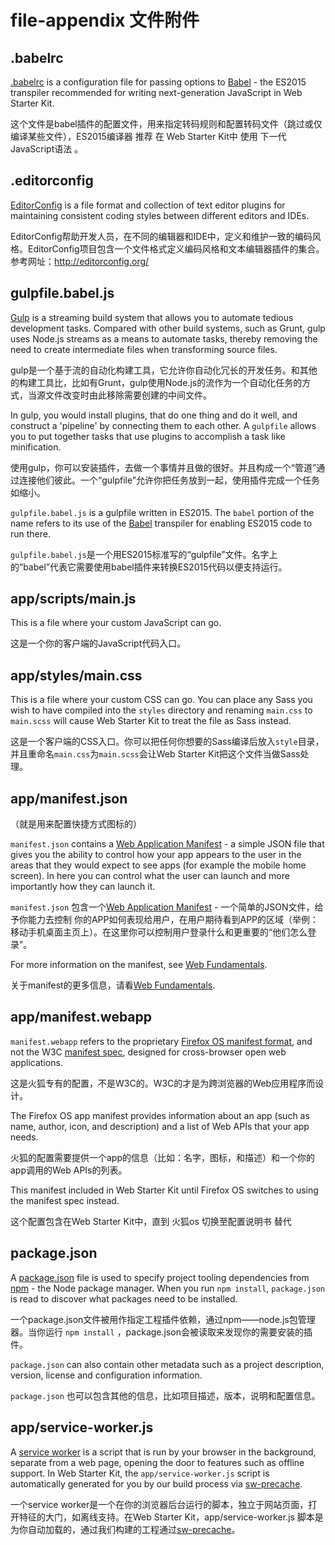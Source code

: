 # file-appendix 文件附件

## .babelrc

[.babelrc](https://babeljs.io/docs/usage/babelrc/) is a configuration file for passing options to [Babel](https://babeljs.io) - the ES2015 transpiler recommended for writing next-generation JavaScript in Web Starter Kit. 

这个文件是babel插件的配置文件，用来指定转码规则和配置转码文件（跳过或仅编译某些文件），ES2015编译器 推荐 在 Web Starter Kit中 使用 下一代 JavaScript语法 。

## .editorconfig

[EditorConfig](http://editorconfig.org/) is a file format and collection of text editor plugins for maintaining consistent coding styles between different editors and IDEs.

EditorConfig帮助开发人员，在不同的编辑器和IDE中，定义和维护一致的编码风格。EditorConfig项目包含一个文件格式定义编码风格和文本编辑器插件的集合。
参考网址：http://editorconfig.org/

## gulpfile.babel.js

[Gulp](http://gulpjs.com) is a streaming build system that allows you to automate tedious development tasks. Compared with other build systems, such as Grunt, gulp uses Node.js streams as a means to automate tasks, thereby removing the need to create intermediate files when transforming source files. 

gulp是一个基于流的自动化构建工具，它允许你自动化冗长的开发任务。和其他的构建工具比，比如有Grunt，gulp使用Node.js的流作为一个自动化任务的方式，当源文件改变时由此移除需要创建的中间文件。

In gulp, you would install plugins, that do one thing and do it well, and construct a 'pipeline' by connecting them to each other. A `gulpfile` allows you to put together tasks that use plugins to accomplish a task like minification. 

使用gulp，你可以安装插件，去做一个事情并且做的很好。并且构成一个“管道”通过连接他们彼此。一个“gulpfile”允许你把任务放到一起，使用插件完成一个任务 如缩小。

`gulpfile.babel.js` is a gulpfile written in ES2015. The `babel` portion of the name refers to its use of the [Babel](https://babeljs.io) transpiler for enabling ES2015 code to run there.

`gulpfile.babel.js`是一个用ES2015标准写的“gulpfile”文件。名字上的“babel”代表它需要使用babel插件来转换ES2015代码以便支持运行。

## app/scripts/main.js

This is a file where your custom JavaScript can go. 

这是一个你的客户端的JavaScript代码入口。

## app/styles/main.css

This is a file where your custom CSS can go. You can place any Sass you wish to have compiled into the `styles` directory and renaming `main.css` to `main.scss` will cause Web Starter Kit to treat the file as Sass instead.

这是一个客户端的CSS入口。你可以把任何你想要的Sass编译后放入`style`目录，并且重命名`main.css`为`main.scss`会让Web Starter Kit把这个文件当做Sass处理。

## app/manifest.json
（就是用来配置快捷方式图标的）

`manifest.json` contains a [Web Application Manifest](https://w3c.github.io/manifest/) - a simple JSON file that gives you the ability to control how your app appears to the user in the areas that they would expect to see apps (for example the mobile home screen). In here you can control what the user can launch and more importantly how they can launch it. 

`manifest.json` 包含一个[Web Application Manifest](https://w3c.github.io/manifest/) - 一个简单的JSON文件，给予你能力去控制 你的APP如何表现给用户，在用户期待看到APP的区域（举例：移动手机桌面主页上）。在这里你可以控制用户登录什么和更重要的“他们怎么登录”。

For more information on the manifest, see [Web Fundamentals](https://developers.google.com/web/updates/2014/11/Support-for-installable-web-apps-with-webapp-manifest-in-chrome-38-for-Android).

关于manifest的更多信息，请看[Web Fundamentals](https://developers.google.com/web/updates/2014/11/Support-for-installable-web-apps-with-webapp-manifest-in-chrome-38-for-Android).

## app/manifest.webapp

`manifest.webapp` refers to the proprietary [Firefox OS manifest format](https://developer.mozilla.org/en-US/Apps/Build/Manifest), and not the W3C [manifest spec](https://w3c.github.io/manifest/), designed for cross-browser open web applications. 

这是火狐专有的配置，不是W3C的。W3C的才是为跨浏览器的Web应用程序而设计。

The Firefox OS app manifest provides information about an app (such as name, author, icon, and description) and a list of Web APIs that your app needs.

火狐的配置需要提供一个app的信息（比如：名字，图标，和描述）和一个你的app调用的Web APIs的列表。

This manifest included in Web Starter Kit until Firefox OS switches to using the manifest spec instead.

这个配置包含在Web Starter Kit中，直到 火狐os 切换至配置说明书 替代

## package.json

A [package.json](https://docs.npmjs.com/files/package.json) file is used to specify project tooling dependencies from [npm](http://npmjs.org) - the Node package manager. When you run `npm install`, `package.json` is read to discover what packages need to be installed. 

一个package.json文件被用作指定工程插件依赖，通过npm——node.js包管理器。当你运行 `npm install` ，package.json会被读取来发现你的需要安装的插件。

`package.json` can also contain other metadata such as a project description, version, license and configuration information.

`package.json` 也可以包含其他的信息，比如项目描述，版本，说明和配置信息。

## app/service-worker.js

A [service worker](http://www.html5rocks.com/en/tutorials/service-worker/introduction/) is a script that is run by your browser in the background, separate from a web page, opening the door to features such as offline support. In Web Starter Kit, the `app/service-worker.js` script is automatically generated for you by our build process via [sw-precache](https://github.com/GoogleChrome/sw-precache/).

一个service worker是一个在你的浏览器后台运行的脚本，独立于网站页面，打开特征的大门，如离线支持。在Web Starter Kit，app/service-worker.js 脚本是为你自动加载的，通过我们构建的工程通过[sw-precache](https://github.com/GoogleChrome/sw-precache/)。
